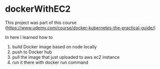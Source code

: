 # dockerWithEC2

This project was part of this course (https://www.udemy.com/course/docker-kubernetes-the-practical-guide/)

In here I learned how to 
1. build Docker image based on node locally
2. push to Docker hub
3. pull the image that just uploaded to aws ec2 instance
4. run it there with docker run command